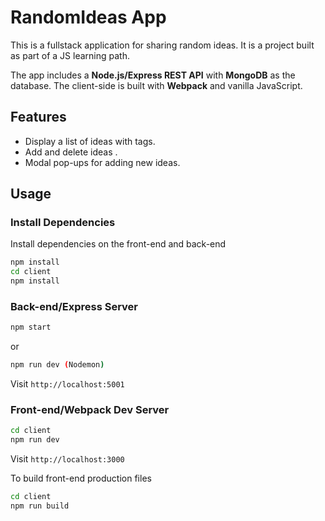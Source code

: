 # RandomIdeas App

This is a fullstack application for sharing random ideas. It is a project built as part of a JS learning path.

The app includes a **Node.js/Express REST API** with **MongoDB** as the database. The client-side is built with **Webpack** and vanilla JavaScript.

## Features

-   Display a list of ideas with tags.
-   Add and delete ideas .
-   Modal pop-ups for adding new ideas.

## Usage

### Install Dependencies

Install dependencies on the front-end and back-end

```bash
npm install
cd client
npm install
```

### Back-end/Express Server

```bash
npm start
```

or

```bash
npm run dev (Nodemon)
```

Visit `http://localhost:5001`

### Front-end/Webpack Dev Server

```bash
cd client
npm run dev
```

Visit `http://localhost:3000`

To build front-end production files

```bash
cd client
npm run build
```
